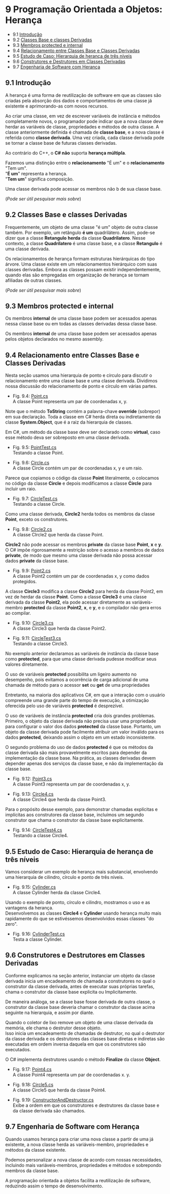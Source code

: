 # 9 Programação Orientada a Objetos: Herança

- 9.1 [Introdução](#91-introdução)
- 9.2 [Classes Base e classes Derivadas](#92-classes-base-e-classes-derivadas)
- 9.3 [Membros protected e internal](#93-membros-protected-e-internal)
- 9.4 [Relacionamento entre Classes Base e Classes Derivadas](#94-relacionamento-entre-classes-base-e-classes-derivadas)
- 9.5 [Estudo de Caso: Hierarquia de herança de três níveis](#95-estudo-de-caso-hierarquia-de-herança-de-três-níveis)
- 9.6 [Construtores e Destrutores em Classes Derivadas](#96-construtores-e-destrutores-em-classes-derivadas)
- 9.7 [Engenharia de Software com Herança](#97-engenharia-de-software-com-herança)

## 9.1 Introdução

A herança é uma forma de reutilização de software em que as classes são criadas
pela absorção dos dados e comportamentos de uma classe já existente e aprimorando-as com novos recursos.

Ao criar uma classe, em vez de escrever variáveis de instância e métodos completamente novos,
o programador pode indicar que a nova classe deve herdar as variáveis de classe, propriedades e métodos de outra classe.
A classe anteriormente definida é chamada de **classe base**, e a nova classe é referida como **classe derivada**.
Uma vez criada, cada classe derivada pode se tornar a classe base de futuras classes derivadas.

Ao contrário do C++, o **C# não** suporta **herança múltipla**.

Fazemos uma distinção entre o **relacionamento** "É um" e o **relacionamento** "Tem um".\
"**É um**" representa a herança.\
"**Tem um**" significa composição.

Uma classe derivada pode acessar os membros não b de sua classe base.

(*Pode ser útil pesquisar mais sobre*)

## 9.2 Classes Base e classes Derivadas

Frequentemente, um objeto de uma classe "é um" objeto de outra classe também. Por exemplo, um retângulo **é um** quadrilátero.
Assim, pode-se dizer que a classe **Retangulo** **herda** da classe **Quadrilatero**.
Nesse contexto, a classe **Quadrilatero** é uma classe base, e a classe **Retangulo** é uma classe derivada.

Os relacionamentos de herança formam estruturas hierárquicas do tipo árvore.
Uma classe existe em um relacionamentos hierárquico com suas classes derivadas.
Embora as classes possam existir independentemente, quando elas são empregadas em organização de herança se tornam afiliadas de outras classes.

(*Pode ser útil pesquisar mais sobre*)

## 9.3 Membros protected e internal

Os membros **internal** de uma classe base podem ser acessados apenas nessa classe base ou em todas as classes derivadas dessa classe base.

Os membros **internal** de uma classe base podem ser acessados apenas pelos objetos declarados no mesmo assembly.

## 9.4 Relacionamento entre Classes Base e Classes Derivadas

Nesta seção usamos uma hierarquia de ponto e círculo para discutir o relacionamento entre uma classe base e uma classe derivada.
Dividimos nossa discussão do relacionamento de ponto e círculo em várias partes.

- Fig. 9.4: [Point.cs](./Fig-9.04%20-%20Point.cs)\
A classe Point representa um par de coordenadas x, y.

Note que o método **ToString** contém a palavra-chave **override** (sobrepor) em sua declaração.
Toda a classe em C# herda direta ou indiretamente da classe **System.Object**, que é a raiz da hierarquia de classes.

Em C#, um método da classe base deve ser declarado como **virtual**, caso esse método deva ser sobreposto em uma classe derivada.

- Fig. 9.5: [PointTest.cs](./Fig-9.05%20-%20PointTest.cs)\
Testando a classe Point.

- Fig. 9.6: [Circle.cs](./Fig-9.06%20-%20Circle.cs)\
A classe Circle contém um par de coordenadas x, y e um raio.

Parece que copiamos o código da classe **Point** literalmente, o colocamos no código da classe **Circle** e depois modificamos a classe **Circle** para incluir um raio.

- Fig. 9.7: [CircleTest.cs](./Fig-9.07%20-%20CircleTest.cs)\
Testando a classe Circle.

Como uma classe derivada, **Circle2** herda todos os membros da classe **Point**, exceto os construtores.

- Fig. 9.8: [Circle2.cs](./Fig-9.08%20-%20Circle2.cs)\
A classe CIrcle2 que herda da classe Point.

**Circle2** não pode acessar os membros **private** da classe base **Point**, **x** e **y**.
O C# impõe rigorosamente a restrição sobre o acesso a membros de dados **private**,
de modo que mesmo uma classe derivada não possa acessar dados **private** da classe base.

- Fig. 9.9: [Point2.cs](./Fig-9.09%20-%20Point2.cs)\
A classe Point2 contém um par de coordenadas x, y como dados protegidos.

A classe **Circle3** modifica a classe **Circle2** para herda da classe Point2, em vez de herdar da classe **Point**.
Como  a classe **Circle3** é uma classe derivada da classe **Point2**,
ela pode acessar diretamente as variáveis-membro **protected** da classe **Point2**, **x**, e **y**, e o compilador não gera erros ao compilar.

- Fig. 9.10: [Circle3.cs](./Fig-9.10%20-%20Circle3.cs)\
A classe Circle3 que herda da classe Point2.

- Fig. 9.11: [CircleTest3.cs](./Fig-9.11%20-%20CircleTest3.cs)\
Testando a classe Circle3.

No exemplo anterior declaramos as variáveis de instância da classe base como **protected**,
para que uma classe derivada pudesse modificar seus valores diretamente.

O uso de variáveis **protected** possibilita um ligeiro aumento no desempenho, pois evitamos a ocorrência de carga adicional de uma chamada de método para o acessor **set** ou **get** de uma propriedades

Entretanto, na maioria dos aplicativos C#, em que a interação com o usuário compreende uma grande parte do tempo de execução, a otimização oferecida pelo uso de variáveis **protected** é desprezível.

O uso de variáveis de instância **protected** cria dois grandes problemas.\
Primeiro, o objeto da classe derivada não precisa usar uma propriedade para configurar o valor dos dados **protected** da classe base.
Portanto, um objeto da classe derivada pode facilmente atribuir um valor inválido para os dados **protected**, deixando assim o objeto em um estado inconsistente.

O segundo problema do uso de dados **protected** é que os métodos da classe derivada são mais provavelmente escritos para depender da implementação da classe base.
Na prática, as classes derivadas devem depender apenas dos serviços da classe base, e não da implementação da classe base.

- Fig. 9.12: [Point3.cs](./Fig-9.12%20-%20Point3.cs)\
A classe Point3 representa um par de coordenadas x, y.

- Fig. 9.13: [Circle4.cs](./Fig-9.13%20-%20Circle4.cs)\
A classe Circle4 que herda da classe Point3.

Para o propósito desse exemplo, para demonstrar chamadas explícitas e implícitas aos construtores da classe base,
incluímos um segundo construtor que chama o construtor da classe base explicitamente.

- Fig. 9.14: [CircleTest4.cs](./Fig-9.14%20-%20CircleTest4.cs)\
Testando a classe Circle4.

## 9.5 Estudo de Caso: Hierarquia de herança de três níveis

Vamos considerar um exemplo de herança mais substancial, envolvendo uma hierarquia de cilindro, círculo e ponto de três níveis.

- Fig. 9.15: [Cylinder.cs](./Fig-9.15%20-%20Cylinder.cs)\
A classe Cylinder herda da classe Circle4.

Usando o exemplo de ponto, círculo e cilindro, mostramos o uso e as vantagens da herança.\
Desenvolvemos as classes **Circle4** e **Cylinder** usando herança muito mais rapidamente do que se estivéssemos desenvolvidos essas classes "do zero".

- Fig. 9.16: [CylinderTest.cs](./Fig-9.16%20-%20CylinderTest.cs)\
Testa a classe Cylinder.

## 9.6 Construtores e Destrutores em Classes Derivadas

Conforme explicamos na seção anterior, instanciar um objeto da classe derivada inicia um encadeamento de chamada a construtores no qual o construtor da classe derivada, antes de executar suas próprias tarefas, chama o construtor da classe base explicita ou Implicitamente.

De maneira análoga, se a classe base fosse derivada de outra classe, o construtor da classe base deveria chamar o construtor da classe acima seguinte na hierarquia, e assim por diante.

Quando o coletor de lixo remove um objeto de uma classe derivada da memória, ele chama o destrutor desse objeto.\
Isso inicia um encadeamento de chamadas de destrutor, no qual o destrutor da classe derivada e os destrutores das classes base diretas e indiretas são executadas em ordem inversa daquela em que os construtores são executados.

O C# implementa destrutores usando o método **Finalize** da classe **Object**.

- Fig. 9.17: [Point4.cs](./Fig-9.17%20-%20Point4.cs)\
A classe Point4 representa um par de coordenadas x. y.

- Fig. 9.18: [Circle5.cs](./Fig-9.18%20-%20Circle5.cs)\
A classe Circle5 que herda da classe Point4.

- Fig. 9.19: [ConstructorAndDestructor.cs](./Fig-9.19%20-%20ConstructorAndDestructor.cs)\
Exibe a ordem em que os construtores e destrutores da classe base e da classe derivada são chamados.

## 9.7 Engenharia de Software com Herança

Quando usamos herança para criar uma nova classe a partir de uma já existente, a nova classe herda as variáveis-membro, propriedades e métodos da classe existente.

Podemos personalizar a nova classe de acordo com nossas necessidades, incluindo mais variáveis-membros, propriedades e métodos e sobrepondo membros da classe base.

A programação orientada a objetos facilita a reutilização de software, reduzindo assim o tempo de desenvolvimento.
